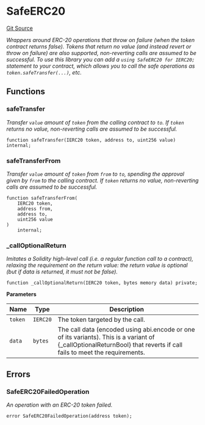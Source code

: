 # SafeERC20
[Git Source](https://github.com/moss-eth/zap/blob/35e517eceade43560c1eb54d47de1fc3aa949331/src/utils/SafeTransferERC20.sol)

*Wrappers around ERC-20 operations that throw on failure (when the token
contract returns false). Tokens that return no value (and instead revert or
throw on failure) are also supported, non-reverting calls are assumed to be
successful.
To use this library you can add a `using SafeERC20 for IERC20;` statement to
your contract,
which allows you to call the safe operations as `token.safeTransfer(...)`,
etc.*


## Functions
### safeTransfer

*Transfer `value` amount of `token` from the calling contract to
`to`. If `token` returns no value,
non-reverting calls are assumed to be successful.*


```solidity
function safeTransfer(IERC20 token, address to, uint256 value) internal;
```

### safeTransferFrom

*Transfer `value` amount of `token` from `from` to `to`, spending the
approval given by `from` to the
calling contract. If `token` returns no value, non-reverting calls are
assumed to be successful.*


```solidity
function safeTransferFrom(
    IERC20 token,
    address from,
    address to,
    uint256 value
)
    internal;
```

### _callOptionalReturn

*Imitates a Solidity high-level call (i.e. a regular function call to
a contract), relaxing the requirement
on the return value: the return value is optional (but if data is
returned, it must not be false).*


```solidity
function _callOptionalReturn(IERC20 token, bytes memory data) private;
```
**Parameters**

|Name|Type|Description|
|----|----|-----------|
|`token`|`IERC20`|The token targeted by the call.|
|`data`|`bytes`|The call data (encoded using abi.encode or one of its variants). This is a variant of {_callOptionalReturnBool} that reverts if call fails to meet the requirements.|


## Errors
### SafeERC20FailedOperation
*An operation with an ERC-20 token failed.*


```solidity
error SafeERC20FailedOperation(address token);
```

